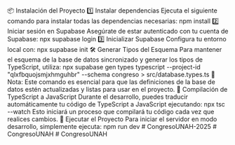 📦 Instalación del Proyecto 1️⃣ Instalar dependencias Ejecuta el siguiente comando para instalar todas las dependencias necesarias: npm install 2️⃣ Iniciar sesión en Supabase Asegúrate de estar autenticado con tu cuenta de Supabase: npx supabase login 3️⃣ Inicializar Supabase Configura tu entorno local con: npx supabase init 🛠 Generar Tipos del Esquema Para mantener el esquema de la base de datos sincronizado y generar los tipos de TypeScript, utiliza: npx supabase gen types typescript --project-id "qlxfbquojsmjxhmguhbr" --schema congreso > src/database.types.ts 📌 Nota: Este comando es esencial para que las definiciones de la base de datos estén actualizadas y listas para usar en el proyecto. 🔄 Compilación de TypeScript a JavaScript Durante el desarrollo, puedes traducir automáticamente tu código de TypeScript a JavaScript ejecutando: npx tsc --watch Esto iniciará un proceso que compilará tu código cada vez que realices cambios. 🚀 Ejecutar el Proyecto Para iniciar el servidor en modo desarrollo, simplemente ejecuta: npm run dev # CongresoUNAH-2025 # CongresoUNAH # CongresoUNAH
